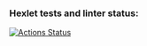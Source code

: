 ### Hexlet tests and linter status:
[![Actions Status](https://github.com/ysromantic/frontend-project-46/actions/workflows/hexlet-check.yml/badge.svg)](https://github.com/ysromantic/frontend-project-46/actions)
